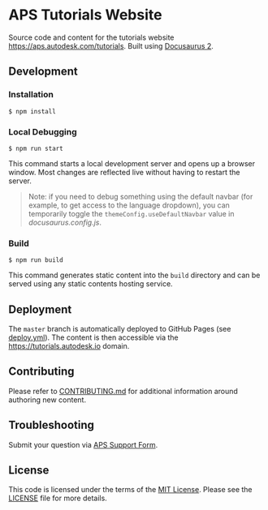 # APS Tutorials Website

Source code and content for the tutorials website https://aps.autodesk.com/tutorials. Built using [Docusaurus 2](https://docusaurus.io/).

## Development

### Installation

```
$ npm install
```

### Local Debugging

```
$ npm run start
```

This command starts a local development server and opens up a browser window. Most changes are reflected live without having to restart the server.

> Note: if you need to debug something using the default navbar (for example, to get access to the language dropdown), you can temporarily toggle the `themeConfig.useDefaultNavbar` value in _docusaurus.config.js_.

### Build

```
$ npm run build
```

This command generates static content into the `build` directory and can be served using any static contents hosting service.

## Deployment

The `master` branch is automatically deployed to GitHub Pages (see [deploy.yml](.github/workflows/deploy.yml)). The content is then accessible via the https://tutorials.autodesk.io domain.

## Contributing

Please refer to [CONTRIBUTING.md](./CONTRIBUTING.md) for additional information around authoring new content.

## Troubleshooting

Submit your question via [APS Support Form](https://aps.autodesk.com/en/support/get-help).

## License

This code is licensed under the terms of the [MIT License](http://opensource.org/licenses/MIT). Please see the [LICENSE](LICENSE) file for more details.
